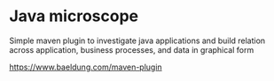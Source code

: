 # Java microscope




Simple maven plugin to investigate java applications and build relation across application, business processes, and data in graphical form

https://www.baeldung.com/maven-plugin